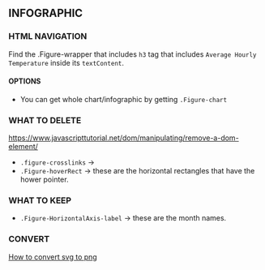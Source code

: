 ## INFOGRAPHIC

### HTML NAVIGATION

Find the .Figure-wrapper that includes `h3` tag that includes `Average Hourly Temperature` inside its `textContent`.

#### OPTIONS

- You can get whole chart/infographic by getting `.Figure-chart`

### WHAT TO DELETE

https://www.javascripttutorial.net/dom/manipulating/remove-a-dom-element/

- `.figure-crosslinks` ->
- `.Figure-hoverRect` -> these are the horizontal rectangles that have the hower pointer.

### WHAT TO KEEP

- `.Figure-HorizontalAxis-label` -> these are the month names.

### CONVERT

[How to convert svg to png](https://ramblings.mcpher.com/gassnippets2/converting-svg-to-png-with-javascript/)
